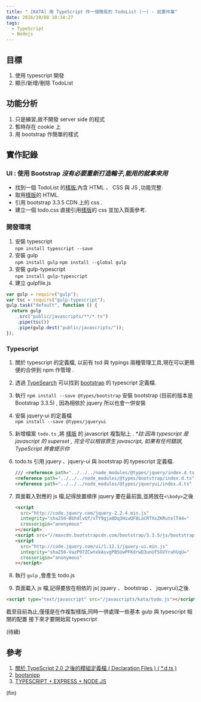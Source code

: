 ```yaml
---
title: " [KATA] 用 TypeScript 作一個簡易的 TodoList (一) - 前置作業"
date: 2016/10/08 10:34:27
tags:
  - TypeScript
  - Nodejs
---
```


## 目標

1. 使用 typescript 開發
2. 顯示/新增/刪除 TodoList

## 功能分析

1. 只是練習,故不開發 server side 的程式
2. 暫時存在 cookie 上
3. 用 bootstrap 作簡單的樣式

## 實作記錄

### UI : 使用 Bootstrap _沒有必要重新打造輪子,能用的就拿來用_

- 找到一個 TodoList 的[樣版](http://bootsnipp.com/index.php/snippets/featured/todo-example),內含 HTML 、 CSS 與 JS ,功能完整.
- 取用[樣版](http://bootsnipp.com/index.php/snippets/featured/todo-example)的 HTML.
- 引用 bootstrap 3.3.5 CDN 上的 css .
- 建立一個 todo.css 直接引用[樣版](http://bootsnipp.com/index.php/snippets/featured/todo-example)的 css 並加入頁面參考.

### 開發環境

1. 安裝 typescript  
   `npm install typescript --save`
2. 安裝 gulp  
   `npm install gulp`
   `npm install --global gulp`
3. 安裝 gulp-typescript  
   `npm install gulp-typescript`
4. 建立 gulpfile.js

```javascript
var gulp = require("gulp");
var tsc = require("gulp-typescript");
gulp.task("default", function () {
  return gulp
    .src("public/javascripts/**/*.ts")
    .pipe(tsc())
    .pipe(gulp.dest("public/javascripts/"));
});
```

### Typescript

1. 關於 typescript 的定義檔, 以前有 tsd 與 typings 兩種管理工具,現在可以更簡便的合併到 npm 作管理 .

2. 透過 [TypeSearch](http://microsoft.github.io/TypeSearch/) 可以找到 [bootstrap](https://www.npmjs.com/package/@types/bootstrap) 的 typescript 定義檔.

3. 執行 `npm install --save @types/bootstrap` 安裝 bootstrap (目前的版本是 Bootstrap 3.3.5) , 因為相依於 jquery 所以也會一併安裝

4. 安裝 jquery-ui 的定義檔  
   `npm install --save @types/jqueryui`

5. 新增檔案 `todo.ts` ,將 [樣版](http://bootsnipp.com/index.php/snippets/featured/todo-example) 的 javascript 複製貼上 .
   _\*註:因為 typescript 是 javascript 的 superset , 完全可以相容原生 javascript, 如果有任何錯誤, TypeScript 將會提示你_

6. todo.ts 引用 jquery 、jquery-ui 與 bootstrap 的 typescript 定義檔.

   ```html
   /// <reference path="../../../node_modules/@types/jquery/index.d.ts" /> ///
   <reference path="../../../node_modules/@types/bootstrap/index.d.ts" /> ///
   <reference path="../../../node_modules/@types/jqueryui/index.d.ts" />
   ```

7. 頁面載入對應的 js 檔,記得放置順序 jquery 要在最前面,並將放在`<\body>`之後

   ```html
   <script
     src="http://code.jquery.com/jquery-2.2.4.min.js"
     integrity="sha256-BbhdlvQf/xTY9gja0Dq3HiwQF8LaCRTXxZKRutelT44="
     crossorigin="anonymous"
   ></script>
   <script src="//maxcdn.bootstrapcdn.com/bootstrap/3.3.5/js/bootstrap.min.js"></script>
   <script
     src="http://code.jquery.com/ui/1.12.1/jquery-ui.min.js"
     integrity="sha256-VazP97ZCwtekAsvgPBSUwPFKdrwD3unUfSGVYrahUqU="
     crossorigin="anonymous"
   ></script>
   ```

8. 執行 `gulp` ,會產生 todo.js

9. 頁面載入 js 檔,記得要放在相依的 js( jquery 、 bootstrap 、 jqueryui)之後.

```html
<script type="text/javascript" src="/javascripts/kata/todo.js"></script>
```

截至目前為止,僅僅是在作複製樣版,同時一併處理一些基本 gulp 與 typescript 相關的配置
接下來才要開始寫 typescript

(待續)

## 參考

1. [關於 TypeScript 2.0 之後的模組定義檔 ( Declaration Files ) ( \*.d.ts )](http://blog.miniasp.com/post/2016/08/22/TypeScript-Future-Declaration-Files.aspx)
2. [bootsnipp](http://bootsnipp.com/)
3. [TYPESCRIPT + EXPRESS + NODE.JS](http://com-brianflove.appspot.com/2016/03/29/typescript-express-node-js/)

(fin)
